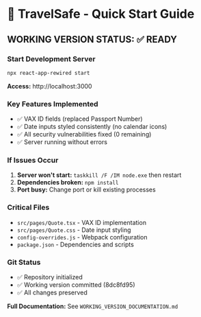 # 🚀 TravelSafe - Quick Start Guide

## WORKING VERSION STATUS: ✅ READY

### Start Development Server
```bash
npx react-app-rewired start
```
**Access:** http://localhost:3000

### Key Features Implemented
- ✅ VAX ID fields (replaced Passport Number)
- ✅ Date inputs styled consistently (no calendar icons)
- ✅ All security vulnerabilities fixed (0 remaining)
- ✅ Server running without errors

### If Issues Occur
1. **Server won't start:** `taskkill /F /IM node.exe` then restart
2. **Dependencies broken:** `npm install` 
3. **Port busy:** Change port or kill existing processes

### Critical Files
- `src/pages/Quote.tsx` - VAX ID implementation
- `src/pages/Quote.css` - Date input styling
- `config-overrides.js` - Webpack configuration
- `package.json` - Dependencies and scripts

### Git Status
- ✅ Repository initialized
- ✅ Working version committed (8dc8fd95)
- ✅ All changes preserved

**Full Documentation:** See `WORKING_VERSION_DOCUMENTATION.md`
